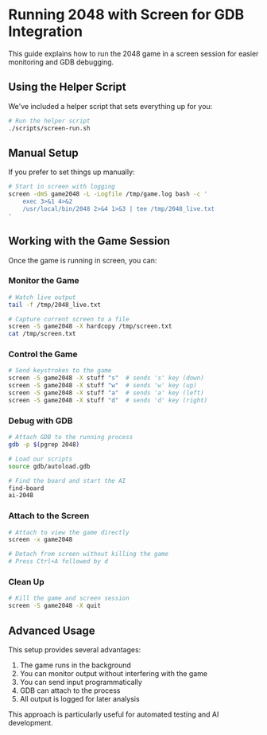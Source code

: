 # Running 2048 with Screen for GDB Integration

This guide explains how to run the 2048 game in a screen session for easier monitoring and GDB debugging.

## Using the Helper Script

We've included a helper script that sets everything up for you:

```bash
# Run the helper script
./scripts/screen-run.sh
```

## Manual Setup

If you prefer to set things up manually:

```bash
# Start in screen with logging
screen -dmS game2048 -L -Logfile /tmp/game.log bash -c '
    exec 3>&1 4>&2
    /usr/local/bin/2048 2>&4 1>&3 | tee /tmp/2048_live.txt
'
```

## Working with the Game Session

Once the game is running in screen, you can:

### Monitor the Game

```bash
# Watch live output
tail -f /tmp/2048_live.txt

# Capture current screen to a file
screen -S game2048 -X hardcopy /tmp/screen.txt
cat /tmp/screen.txt
```

### Control the Game

```bash
# Send keystrokes to the game
screen -S game2048 -X stuff "s"  # sends 's' key (down)
screen -S game2048 -X stuff "w"  # sends 'w' key (up)
screen -S game2048 -X stuff "a"  # sends 'a' key (left)
screen -S game2048 -X stuff "d"  # sends 'd' key (right)
```

### Debug with GDB

```bash
# Attach GDB to the running process
gdb -p $(pgrep 2048)

# Load our scripts
source gdb/autoload.gdb

# Find the board and start the AI
find-board
ai-2048
```

### Attach to the Screen

```bash
# Attach to view the game directly
screen -x game2048

# Detach from screen without killing the game
# Press Ctrl+A followed by d
```

### Clean Up

```bash
# Kill the game and screen session
screen -S game2048 -X quit
```

## Advanced Usage

This setup provides several advantages:

1. The game runs in the background
2. You can monitor output without interfering with the game
3. You can send input programmatically
4. GDB can attach to the process
5. All output is logged for later analysis

This approach is particularly useful for automated testing and AI development.